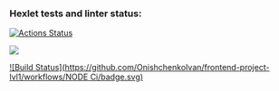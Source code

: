 ### Hexlet tests and linter status:

[![Actions Status](https://github.com/OnishchenkoIvan/frontend-project-lvl1/workflows/hexlet-check/badge.svg)](https://github.com/OnishchenkoIvan/frontend-project-lvl1/actions)

<a href="https://codeclimate.com/github/OnishchenkoIvan/frontend-project-lvl1/maintainability"><img src="https://api.codeclimate.com/v1/badges/380ca5e9cd4103bedd6e/maintainability" /></a>

[![Build Status](https://github.com/OnishchenkoIvan/frontend-project-lvl1/workflows/NODE Ci/badge.svg)](https://github.com/OnishchenkoIvan/frontend-project-lvl1/actions/workflows/nodeCi.yml)

